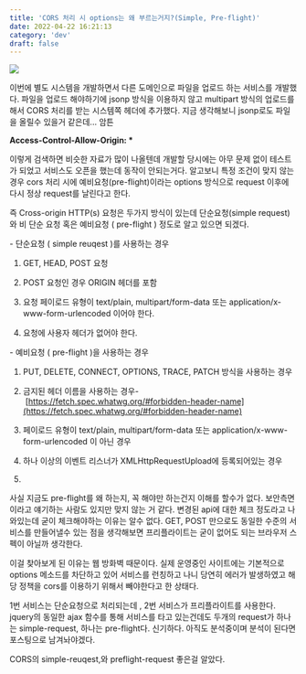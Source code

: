 ```yaml
---
title: 'CORS 처리 시 options는 왜 부르는거지?(Simple, Pre-flight)'
date: 2022-04-22 16:21:13
category: 'dev'
draft: false
---
```


![](https://blog.kakaocdn.net/dn/mosHr/btqw86nKl8B/1oa9m9GWkTMCOwKs06sUSk/img.jpg)

이번에 별도 시스템을 개발하면서 다른 도메인으로 파일을 업로드 하는 서비스를 개발했다. 파일을 업로드 해야하기에 jsonp 방식을 이용하지 않고 multipart 방식의 업로드를 해서 CORS 처리를 받는 시스템쪽 헤더에 추가했다. 지금 생각해보니 jsonp로도 파일을 올릴수 있을거 같은데... 암튼

**Access-Control-Allow-Origin: \***

이렇게 검색하면 비슷한 자료가 많이 나올텐데 개발할 당시에는 아무 문제 없이 테스트가 되었고 서비스도 오픈을 했는데 동작이 안되는거다. 알고보니 특정 조건이 맞지 않는 경우 cors 처리 시에 예비요청(pre-flight)이라는 options 방식으로 request 이후에 다시 정상 request를 날린다고 한다.

즉 Cross-origin HTTP(s) 요청은 두가지 방식이 있는데 단순요청(simple request) 와 비 단순 요청 혹은 예비요청 ( pre-flight ) 정도로 알고 있으면 되겠다.

\- 단순요청 ( simple reuqest )를 사용하는 경우

1) GET, HEAD, POST 요청

2) POST 요청인 경우 ORIGIN 헤더를 포함

3) 요청 페이로드 유형이 text/plain, multipart/form-data 또는 application/x-www-form-urlencoded 이어야 한다.

4) 요청에 사용자 헤더가 없어야 한다.

\- 예비요청 ( pre-flight )을 사용하는 경우

1) PUT, DELETE, CONNECT, OPTIONS, TRACE, PATCH 방식을 사용하는 경우

2) 금지된 헤더 이름을 사용하는 경우- [https://fetch.spec.whatwg.org/#forbidden-header-name](https://fetch.spec.whatwg.org/#forbidden-header-name)

3) 페이로드 유형이 text/plain, multipart/form-data 또는 application/x-www-form-urlencoded 이 아닌 경우

4) 하나 이상의 이벤트 리스너가 XMLHttpRequestUpload에 등록되어있는 경우

5)

사실 지금도 pre-flight를 왜 하는지, 꼭 해야만 하는건지 이해를 할수가 없다. 보안측면이라고 얘기하는 사람도 있지만 맞지 않는 거 같다. 변경된 api에 대한 체크 정도라고 나와있는데 굳이 체크해야하는 이유는 알수 없다. GET, POST 만으로도 동일한 수준의 서비스를 만들어낼수 있는 점을 생각해보면 프리플라이트는 굳이 없어도 되는 브라우저 스펙이 아닐까 생각한다. 

이걸 찾아보게 된 이유는 웹 방화벽 때문이다. 실제 운영중인 사이트에는 기본적으로 options 메소드를 차단하고 있어 서비스를 런칭하고 나니 당연히 에러가 발생하였고 해당 정책을 cors를 이용하기 위해서 빼야한다고 한 상태다.

1번 서비스는 단순요청으로 처리되는데 , 2번 서비스가 프리플라이트를 사용한다. jquery의 동일한 ajax 함수를 통해 서비스를 타고 있는건데도 두개의 request가 하나는 simple-request, 하나는 pre-flight다. 신기하다. 아직도 분석중이며 분석이 된다면 포스팅으로 남겨놔야겠다.

CORS의 simple-reuqest,와 preflight-request 좋은걸 알았다.
